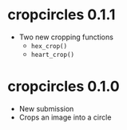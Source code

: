 # cropcircles 0.1.1

* Two new cropping functions
  * `hex_crop()`
  * `heart_crop()`

# cropcircles 0.1.0

* New submission
* Crops an image into a circle
